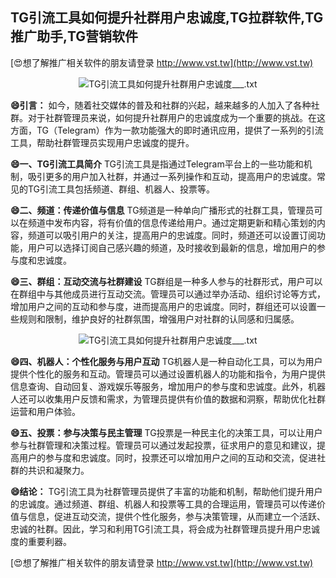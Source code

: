 ## **TG引流工具如何提升社群用户忠诚度,TG拉群软件,TG推广助手,TG营销软件**

[😍想了解推广相关软件的朋友请登录 http://www.vst.tw](http://www.vst.tw)

 <center><img src="https://vst.tw/MP4/tuiguang/png/5.png" alt="TG引流工具如何提升社群用户忠诚度___.txt"></center>

**😄引言：**
如今，随着社交媒体的普及和社群的兴起，越来越多的人加入了各种社群。对于社群管理员来说，如何提升社群用户的忠诚度成为一个重要的挑战。在这方面，TG（Telegram）作为一款功能强大的即时通讯应用，提供了一系列的引流工具，帮助社群管理员实现用户忠诚度的提升。

**😄一、TG引流工具简介**
TG引流工具是指通过Telegram平台上的一些功能和机制，吸引更多的用户加入社群，并通过一系列操作和互动，提高用户的忠诚度。常见的TG引流工具包括频道、群组、机器人、投票等。

**😄二、频道：传递价值与信息**
TG频道是一种单向广播形式的社群工具，管理员可以在频道中发布内容，将有价值的信息传递给用户。通过定期更新和精心策划的内容，频道可以吸引用户的关注，提高用户的忠诚度。同时，频道还可以设置订阅功能，用户可以选择订阅自己感兴趣的频道，及时接收到最新的信息，增加用户的参与度和忠诚度。

**😄三、群组：互动交流与社群建设**
TG群组是一种多人参与的社群形式，用户可以在群组中与其他成员进行互动交流。管理员可以通过举办活动、组织讨论等方式，增加用户之间的互动和参与度，进而提高用户的忠诚度。同时，群组还可以设置一些规则和限制，维护良好的社群氛围，增强用户对社群的认同感和归属感。

 <center><img src="https://vst.tw/MP4/tuiguang/png/6.png" alt="TG引流工具如何提升社群用户忠诚度___.txt"></center>

**😄四、机器人：个性化服务与用户互动**
TG机器人是一种自动化工具，可以为用户提供个性化的服务和互动。管理员可以通过设置机器人的功能和指令，为用户提供信息查询、自动回复、游戏娱乐等服务，增加用户的参与度和忠诚度。此外，机器人还可以收集用户反馈和需求，为管理员提供有价值的数据和洞察，帮助优化社群运营和用户体验。

**😄五、投票：参与决策与民主管理**
TG投票是一种民主化的决策工具，可以让用户参与社群管理和决策过程。管理员可以通过发起投票，征求用户的意见和建议，提高用户的参与度和忠诚度。同时，投票还可以增加用户之间的互动和交流，促进社群的共识和凝聚力。

**😄结论：**
TG引流工具为社群管理员提供了丰富的功能和机制，帮助他们提升用户的忠诚度。通过频道、群组、机器人和投票等工具的合理运用，管理员可以传递价值与信息，促进互动交流，提供个性化服务，参与决策管理，从而建立一个活跃、忠诚的社群。因此，学习和利用TG引流工具，将会成为社群管理员提升用户忠诚度的重要利器。

[😍想了解推广相关软件的朋友请登录 http://www.vst.tw](http://www.vst.tw)



